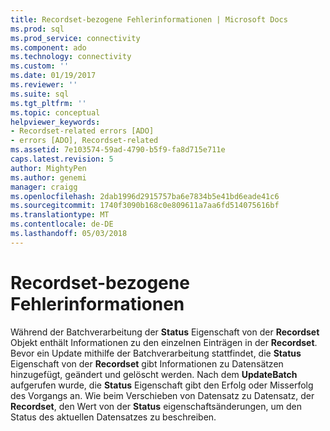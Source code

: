 ```yaml
---
title: Recordset-bezogene Fehlerinformationen | Microsoft Docs
ms.prod: sql
ms.prod_service: connectivity
ms.component: ado
ms.technology: connectivity
ms.custom: ''
ms.date: 01/19/2017
ms.reviewer: ''
ms.suite: sql
ms.tgt_pltfrm: ''
ms.topic: conceptual
helpviewer_keywords:
- Recordset-related errors [ADO]
- errors [ADO], Recordset-related
ms.assetid: 7e103574-59ad-4790-b5f9-fa8d715e711e
caps.latest.revision: 5
author: MightyPen
ms.author: genemi
manager: craigg
ms.openlocfilehash: 2dab1996d2915757ba6e7834b5e41bd6eade41c6
ms.sourcegitcommit: 1740f3090b168c0e809611a7aa6fd514075616bf
ms.translationtype: MT
ms.contentlocale: de-DE
ms.lasthandoff: 05/03/2018
---
```

# <a name="recordset-related-error-information"></a>Recordset-bezogene Fehlerinformationen
Während der Batchverarbeitung der **Status** Eigenschaft von der **Recordset** Objekt enthält Informationen zu den einzelnen Einträgen in der **Recordset**. Bevor ein Update mithilfe der Batchverarbeitung stattfindet, die **Status** Eigenschaft von der **Recordset** gibt Informationen zu Datensätzen hinzugefügt, geändert und gelöscht werden. Nach dem **UpdateBatch** aufgerufen wurde, die **Status** Eigenschaft gibt den Erfolg oder Misserfolg des Vorgangs an. Wie beim Verschieben von Datensatz zu Datensatz, der **Recordset**, den Wert von der **Status** eigenschaftsänderungen, um den Status des aktuellen Datensatzes zu beschreiben.
